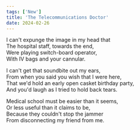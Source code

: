 ```yaml
---
tags: ['New']
title: 'The Telecommunications Doctor'
date: 2024-02-26
---
```


I can't expunge the image in my head that  
The hospital staff, towards the end,  
Were playing switch-board operator,  
With IV bags and your cannular.

I can't get that soundbite out my ears,  
From when you said you wish that I were here,  
That we'd hold an early open casket birthday party,  
And you'd laugh as I tried to hold back tears.

Medical school must be easier than it seems,  
Or less useful than it claims to be,  
Because they couldn't stop the jammer  
From disconnecting my friend from me.  
